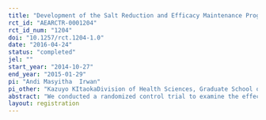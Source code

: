 ```yaml
---
title: "Development of the Salt Reduction and Efficacy Maintenance Program in Indonesia "
rct_id: "AEARCTR-0001204"
rct_id_num: "1204"
doi: "10.1257/rct.1204-1.0"
date: "2016-04-24"
status: "completed"
jel: ""
start_year: "2014-10-27"
end_year: "2015-01-29"
pi: "Andi Masyitha  Irwan"
pi_other: "Kazuyo KItaokaDivision of Health Sciences, Graduate School of Medical Sciences Kanazawa University; Mayumi KatoDivision of Health Sciences, Graduate School of Medical Sciences Kanazawa University"
abstract: "We conducted a randomized control trial to examine the effects of Salt Reduction Efficacy Maintenance (SREM), in reducing the salt intake of older people with high blood pressure. A total of 51 participants in Indonesia were randomly assigned to a control group (n=17), Salt Reduction Training (SRT) group (n=17), or SREM as an intervention groups (n=17). The SREM group was given educational training and a maintenance meeting. The knowledge, attitude toward self-care, and self-efficacy of the SREM group were significantly increased one week after training and maintained one week after a maintenance meeting. The SRT group also showed significant effects for same variables; however, a rebound of food salt concentration was observed one week after the maintenance meeting. No significant improvement was found in the control group. In the maintenance meeting, SREM participants reported positive effects of salt reduction and applying it in different ways based on who cooks at their houses. The SREM program was effective for maintaining knowledge, attitude, and self-efficacy of salt reduction practices and could be integrated into community nursing intervention for older people with hypertension/prehypertension. "
layout: registration
---
```


